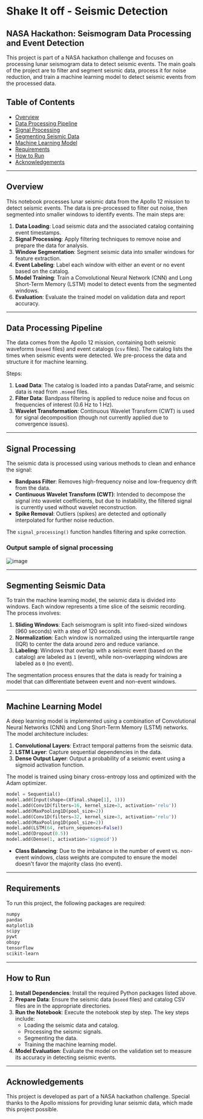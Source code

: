 # Shake It off - Seismic Detection



## NASA Hackathon: Seismogram Data Processing and Event Detection

This project is part of a NASA hackathon challenge and focuses on processing lunar seismogram data to detect seismic events. The main goals of the project are to filter and segment seismic data, process it for noise reduction, and train a machine learning model to detect seismic events from the processed data. 

## Table of Contents
- [Overview](#overview)
- [Data Processing Pipeline](#data-processing-pipeline)
- [Signal Processing](#signal-processing)
- [Segmenting Seismic Data](#segmenting-seismic-data)
- [Machine Learning Model](#machine-learning-model)
- [Requirements](#requirements)
- [How to Run](#how-to-run)
- [Acknowledgements](#acknowledgements)

---

## Overview

This notebook processes lunar seismic data from the Apollo 12 mission to detect seismic events. The data is pre-processed to filter out noise, then segmented into smaller windows to identify events. The main steps are:

1. **Data Loading**: Load seismic data and the associated catalog containing event timestamps.
2. **Signal Processing**: Apply filtering techniques to remove noise and prepare the data for analysis.
3. **Window Segmentation**: Segment seismic data into smaller windows for feature extraction.
4. **Event Labeling**: Label each window with either an event or no event based on the catalog.
5. **Model Training**: Train a Convolutional Neural Network (CNN) and Long Short-Term Memory (LSTM) model to detect events from the segmented windows.
6. **Evaluation**: Evaluate the trained model on validation data and report accuracy.

---

## Data Processing Pipeline

The data comes from the Apollo 12 mission, containing both seismic waveforms (`mseed` files) and event catalogs (`csv` files). The catalog lists the times when seismic events were detected. We pre-process the data and structure it for machine learning.

Steps:

1. **Load Data**: The catalog is loaded into a pandas DataFrame, and seismic data is read from `.mseed` files.
2. **Filter Data**: Bandpass filtering is applied to reduce noise and focus on frequencies of interest (0.6 Hz to 1 Hz).
3. **Wavelet Transformation**: Continuous Wavelet Transform (CWT) is used for signal decomposition (though not currently applied due to convergence issues).

---

## Signal Processing

The seismic data is processed using various methods to clean and enhance the signal:

- **Bandpass Filter**: Removes high-frequency noise and low-frequency drift from the data.
- **Continuous Wavelet Transform (CWT)**: Intended to decompose the signal into wavelet coefficients, but due to instability, the filtered signal is currently used without wavelet reconstruction.
- **Spike Removal**: Outliers (spikes) are detected and optionally interpolated for further noise reduction.
  
The `signal_processing()` function handles filtering and spike correction.

### Output sample of signal processing
![image](https://github.com/user-attachments/assets/d0f91a41-8316-479e-abd1-d4139800c0b8)


---

## Segmenting Seismic Data

To train the machine learning model, the seismic data is divided into windows. Each window represents a time slice of the seismic recording. The process involves:

1. **Sliding Windows**: Each seismogram is split into fixed-sized windows (960 seconds) with a step of 120 seconds.
2. **Normalization**: Each window is normalized using the interquartile range (IQR) to center the data around zero and reduce variance.
3. **Labeling**: Windows that overlap with a seismic event (based on the catalog) are labeled as `1` (event), while non-overlapping windows are labeled as `0` (no event).

The segmentation process ensures that the data is ready for training a model that can differentiate between event and non-event windows.

---

## Machine Learning Model

A deep learning model is implemented using a combination of Convolutional Neural Networks (CNN) and Long Short-Term Memory (LSTM) networks. The model architecture includes:

1. **Convolutional Layers**: Extract temporal patterns from the seismic data.
2. **LSTM Layer**: Capture sequential dependencies in the data.
3. **Dense Output Layer**: Output a probability of a seismic event using a sigmoid activation function.

The model is trained using binary cross-entropy loss and optimized with the Adam optimizer.

```python
model = Sequential()
model.add(Input(shape=(Xfinal.shape[1], 1)))
model.add(Conv1D(filters=16, kernel_size=3, activation='relu'))
model.add(MaxPooling1D(pool_size=2))
model.add(Conv1D(filters=32, kernel_size=3, activation='relu'))
model.add(MaxPooling1D(pool_size=2))
model.add(LSTM(64, return_sequences=False))
model.add(Dropout(0.5))
model.add(Dense(1, activation='sigmoid'))
```

- **Class Balancing**: Due to the imbalance in the number of event vs. non-event windows, class weights are computed to ensure the model doesn't favor the majority class (no event).
  
---

## Requirements

To run this project, the following packages are required:

```bash
numpy
pandas
matplotlib
scipy
pywt
obspy
tensorflow
scikit-learn
```

---

## How to Run

1. **Install Dependencies**: Install the required Python packages listed above.
2. **Prepare Data**: Ensure the seismic data (`mseed` files) and catalog CSV files are in the appropriate directories.
3. **Run the Notebook**: Execute the notebook step by step. The key steps include:
    - Loading the seismic data and catalog.
    - Processing the seismic signals.
    - Segmenting the data.
    - Training the machine learning model.
4. **Model Evaluation**: Evaluate the model on the validation set to measure its accuracy in detecting seismic events.

---

## Acknowledgements

This project is developed as part of a NASA hackathon challenge. Special thanks to the Apollo missions for providing lunar seismic data, which made this project possible.
